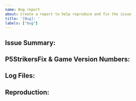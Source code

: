 ```yaml
---
name: Bug report
about: Create a report to help reproduce and fix the issue
title: '[Bug]: '
labels: ["bug"]
---
```

<!-- Write **BELOW** The Headers and **ABOVE** The comments else it may not be viewable -->

## Issue Summary:

<!-- Briefly explain your issue in a few plain sentences, e.g. "X has Y issue" "When I do X, Y happens instead of Z". You may copy and paste the issue title here if it is suitable.-->

## P5StrikersFix & Game Version Numbers:

<!-- To help save some time, please include what version your game is, and what version of P5StrikersFix you are using. (Yes, these are also in the log file, but it just makes things quicker at a glance to include here too!)-->


## Log Files:

<!-- Please include your P5StrikersFix.log file, and if your issue is related to crashes / new graphical bugs that are not consistent across platforms / hardware, please also provide your basic system specs (ie what your CPU/GPU/RAM is) or a DXDiag log.-->

## Reproduction:

<!-- Explain your issue in detail, including the steps to reproduce it. Issues without proper reproduction steps or explanation are open to being closed.-->
<!-- If you have any screenshots or videos of the issue, please include them here.-->
